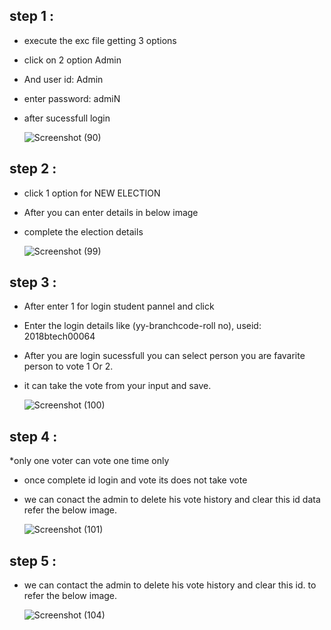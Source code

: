 ## step 1 :
 * execute the exc file getting 3 options 
 * click on 2 option Admin
 * And user id: Admin 
 * enter password: admiN
 * after sucessfull login
 
    ![Screenshot (90)](https://user-images.githubusercontent.com/101451780/161313425-14828439-8888-43eb-9e01-10ca24104e6c.png)


## step 2 :
 * click 1 option for NEW ELECTION
 * After you can enter details in below image
 * complete the election details

     ![Screenshot (99)](https://user-images.githubusercontent.com/101451780/161314254-79348163-802f-41d6-8e17-2be4588f4fa2.png)


## step 3 :
 * After enter 1 for login student pannel and click
 * Enter the login details like (yy-branchcode-roll no), useid: 2018btech00064
 * After you are login sucessfull you can select person you are favarite person to vote 1 Or 2.
 * it can take the vote from your input and save.
 
      ![Screenshot (100)](https://user-images.githubusercontent.com/101451780/161317462-02e44f5e-5f63-4c50-9ef5-c3e372e14258.png)

## step 4 :
 *only one voter can vote one time only 
 * once complete id login and vote its does not take vote
 * we can conact the admin to delete his vote history and clear this id data refer the below image.

     ![Screenshot (101)](https://user-images.githubusercontent.com/101451780/161318372-e2e0cf6d-dade-43bb-884c-a5eb6f47a3f6.png)

## step 5 :
 * we can contact the admin to delete his vote history and clear this id. to refer the below image.
 
     ![Screenshot (104)](https://user-images.githubusercontent.com/101451780/161320024-d445228c-ec41-4a9b-b5ef-e1ce70a38243.png)



